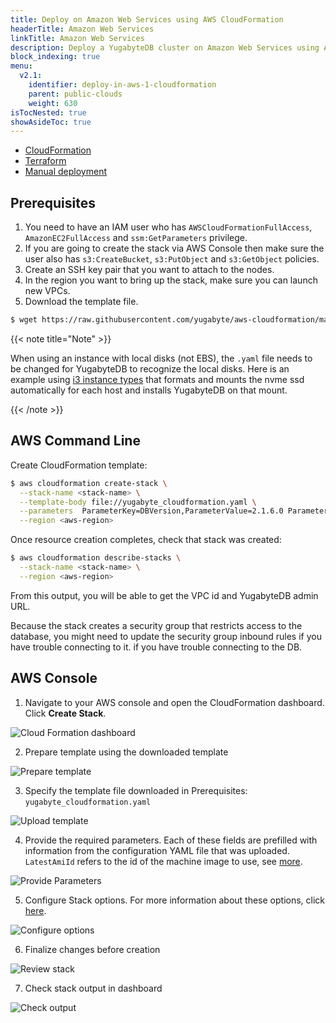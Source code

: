 ```yaml
---
title: Deploy on Amazon Web Services using AWS CloudFormation
headerTitle: Amazon Web Services
linkTitle: Amazon Web Services
description: Deploy a YugabyteDB cluster on Amazon Web Services using AWS CloudFormation
block_indexing: true
menu:
  v2.1:
    identifier: deploy-in-aws-1-cloudformation
    parent: public-clouds
    weight: 630
isTocNested: true
showAsideToc: true
---
```


<ul class="nav nav-tabs-alt nav-tabs-yb">
  <li >
    <a href="/latest/deploy/public-clouds/aws/cloudformation" class="nav-link active">
      <i class="icon-shell"></i>
      CloudFormation
    </a>
  </li>
  <li >
    <a href="/latest/deploy/public-clouds/aws/terraform" class="nav-link">
      <i class="icon-shell"></i>
      Terraform
    </a>
  </li>
  <li>
    <a href="/latest/deploy/public-clouds/aws/manual-deployment" class="nav-link">
      <i class="icon-shell"></i>
      Manual deployment
    </a>
  </li>
</ul>

## Prerequisites

1. You need to have an IAM user who has `AWSCloudFormationFullAccess`, `AmazonEC2FullAccess` and `ssm:GetParameters` privilege.
2. If you are going to create the stack via AWS Console then make sure the user also has `s3:CreateBucket`, `s3:PutObject` and `s3:GetObject` policies.
3. Create an SSH key pair that you want to attach to the nodes.
4. In the region you want to bring up the stack, make sure you can launch new VPCs.  
5. Download the template file.

```sh
$ wget https://raw.githubusercontent.com/yugabyte/aws-cloudformation/master/yugabyte_cloudformation.yaml
```

{{< note title="Note" >}}

When using an instance with local disks (not EBS), the `.yaml` file needs to be changed for YugabyteDB to recognize the local disks.
Here is an example using [i3 instance types](https://github.com/yugabyte/aws-cloudformation/blob/master/yugabyte_cloudformation_i3_example.yaml) 
that formats and mounts the nvme ssd automatically for each host and installs YugabyteDB on that mount.

{{< /note >}}

## AWS Command Line

Create CloudFormation template:

```sh
$ aws cloudformation create-stack \
  --stack-name <stack-name> \
  --template-body file://yugabyte_cloudformation.yaml \
  --parameters  ParameterKey=DBVersion,ParameterValue=2.1.6.0 ParameterKey=KeyName,ParameterValue=<ssh-key-name> \
  --region <aws-region>
```

Once resource creation completes, check that stack was created:

```sh
$ aws cloudformation describe-stacks \
  --stack-name <stack-name> \
  --region <aws-region>
```

From this output, you will be able to get the VPC id and YugabyteDB admin URL.

Because the stack creates a security group that restricts access to the database, you might need to update the security group inbound rules if you have trouble connecting to it. 
if you have trouble connecting to the DB.

## AWS Console

1. Navigate to your AWS console and open the CloudFormation dashboard. Click **Create Stack**.

<img title="Cloud Formation dashboard" class="expandable-image" src="/images/deploy/aws/aws-cf-initial-dashboard.png" />
<br>

2. Prepare template using the downloaded template

<img title="Prepare template" class="expandable-image" src="/images/deploy/aws/aws-cf-prepare-template.png" />
<br>

3. Specify the template file downloaded in Prerequisites: `yugabyte_cloudformation.yaml`

<img title="Upload template" class="expandable-image" src="/images/deploy/aws/aws-cf-upload-template.png" />
<br>

4. Provide the required parameters. Each of these fields are prefilled with information from the configuration YAML file that was uploaded. `LatestAmiId` refers to the id of the machine image to use, see [more](https://docs.aws.amazon.com/AWSEC2/latest/UserGuide/finding-an-ami.html).

<img title="Provide Parameters" class="expandable-image" src="/images/deploy/aws/aws-cf-provide-parameters.png" />
<br>

5. Configure Stack options. For more information about these options, click [here](https://docs.aws.amazon.com/AWSCloudFormation/latest/UserGuide/cfn-console-add-tags.html).

<img title="Configure options" class="expandable-image" src="/images/deploy/aws/aws-cf-configure-options.png" />
<br>

6. Finalize changes before creation

<img title="Review stack" class="expandable-image" src="/images/deploy/aws/aws-cf-review-stack.png" />
<br>

7. Check stack output in dashboard

<img title="Check output" class="expandable-image" src="/images/deploy/aws/aws-cf-check-output.png" />
